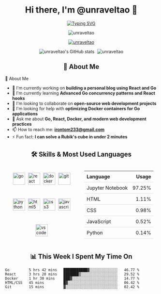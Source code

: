 <h1 align="center">Hi there, I'm @unraveltao 👋</h1>

<p align="center">
  <a href="https://git.io/typing-svg"><img src="https://readme-typing-svg.demolab.com?font=Fira+Code&pause=1000&color=36BCF7FF&center=true&vCenter=true&width=435&lines=A+passionate+developer+from+China;Go+%7C+React+%7C+Docker+Enthusiast;Always+learning+new+things" alt="Typing SVG" /></a>
</p>

<p align="center">
  <img src="https://komarev.com/ghpvc/?username=unraveltao&label=Profile%20views&color=0e75b6&style=flat" alt="unraveltao" />
</p>

<p align="center">
  <a href="https://github.com/ryo-ma/github-profile-trophy"><img src="https://github-profile-trophy.vercel.app/?username=unraveltao&theme=onestar&no-frame=true&row=1&column=7" alt="unraveltao" /></a>
</p>

<div style="display: flex; justify-content: center; align-items: center; flex-wrap: wrap;">
  <img src="https://github-readme-stats.vercel.app/api?username=unravelTao&show_icons=true&theme=transparent&width=495" alt="unraveltao's GitHub stats" style="margin-right: 10px;" />
  <img src="https://github-readme-streak-stats.herokuapp.com/?user=unraveltao&theme=transparent&width=495" alt="unraveltao" />
</div>



<h2 align="center">🚀 About Me</h2>🚀 About Me

- 🔭 I'm currently working on **building a personal blog using React and Go**
- 🌱 I'm currently learning **Advanced Go concurrency patterns and React hooks**
- 👯 I'm looking to collaborate on **open-source web development projects**
- 🤝 I'm looking for help with **optimizing Docker containers for Go applications**
- 💬 Ask me about **Go, React, Docker, and modern web development practices**
- 📫 How to reach me: **irontom233@gmail.com**
- ⚡ Fun fact: **I can solve a Rubik's cube in under 2 minutes**

<h2 align="center">🛠 Skills & Most Used Languages</h2>

<div style="display: flex; justify-content: space-between; align-items: stretch; flex-wrap: wrap;">
  <div style="flex: 1; min-width: 200px; display: flex; flex-wrap: wrap; justify-content: center; align-items: center; margin-right: 20px;">
    <img src="https://cdn.jsdelivr.net/gh/devicons/devicon/icons/go/go-original.svg" alt="go" width="40" height="40" style="margin: 5px;"/>
    <img src="https://cdn.jsdelivr.net/gh/devicons/devicon/icons/react/react-original.svg" alt="react" width="40" height="40" style="margin: 5px;"/>
    <img src="https://cdn.jsdelivr.net/gh/devicons/devicon/icons/docker/docker-original.svg" alt="docker" width="40" height="40" style="margin: 5px;"/>
    <img src="https://cdn.jsdelivr.net/gh/devicons/devicon/icons/git/git-original.svg" alt="git" width="40" height="40" style="margin: 5px;"/>
    <img src="https://cdn.jsdelivr.net/gh/devicons/devicon/icons/python/python-original.svg" alt="python" width="40" height="40" style="margin: 5px;"/>
    <img src="https://cdn.jsdelivr.net/gh/devicons/devicon/icons/html5/html5-original.svg" alt="html5" width="40" height="40" style="margin: 5px;"/>
    <img src="https://cdn.jsdelivr.net/gh/devicons/devicon/icons/css3/css3-original.svg" alt="css3" width="40" height="40" style="margin: 5px;"/>
    <img src="https://cdn.jsdelivr.net/gh/devicons/devicon/icons/javascript/javascript-original.svg" alt="javascript" width="40" height="40" style="margin: 5px;"/>
    <img src="https://cdn.jsdelivr.net/gh/devicons/devicon/icons/vscode/vscode-original.svg" alt="vscode" width="40" height="40" style="margin: 5px;"/>
  </div>
  
  <div style="flex: 1; min-width: 200px;">
    <table style="width: 100%; border-collapse: collapse;">
      <tr>
        <th style="text-align: left; padding: 8px; border-bottom: 1px solid #ddd;">Language</th>
        <th style="text-align: right; padding: 8px; border-bottom: 1px solid #ddd;">Usage</th>
      </tr>
      <tr>
        <td style="padding: 8px; border-bottom: 1px solid #ddd;">Jupyter Notebook</td>
        <td style="text-align: right; padding: 8px; border-bottom: 1px solid #ddd;">97.25%</td>
      </tr>
      <tr>
        <td style="padding: 8px; border-bottom: 1px solid #ddd;">HTML</td>
        <td style="text-align: right; padding: 8px; border-bottom: 1px solid #ddd;">1.11%</td>
      </tr>
      <tr>
        <td style="padding: 8px; border-bottom: 1px solid #ddd;">CSS</td>
        <td style="text-align: right; padding: 8px; border-bottom: 1px solid #ddd;">0.98%</td>
      </tr>
      <tr>
        <td style="padding: 8px; border-bottom: 1px solid #ddd;">JavaScript</td>
        <td style="text-align: right; padding: 8px; border-bottom: 1px solid #ddd;">0.52%</td>
      </tr>
      <tr>
        <td style="padding: 8px; border-bottom: 1px solid #ddd;">Python</td>
        <td style="text-align: right; padding: 8px; border-bottom: 1px solid #ddd;">0.14%</td>
      </tr>
    </table>
  </div>
</div>

<h2 align="center">📊 This Week I Spent My Time On</h2>

<!--START_SECTION:waka-->
```text
Go         5 hrs 42 mins   ███████████▓░░░░░░░░░░░░░   46.77 % 
React      3 hrs 20 mins   ███████▒░░░░░░░░░░░░░░░░░   29.52 % 
Docker     1 hr 30 mins    ███▓░░░░░░░░░░░░░░░░░░░░░   14.77 % 
HTML/CSS   45 mins         █▓░░░░░░░░░░░░░░░░░░░░░░░   06.42 % 
Git        15 mins         ▓░░░░░░░░░░░░░░░░░░░░░░░░   02.42 %
